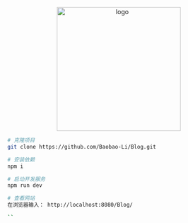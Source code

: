 <p align="center">
  <img width="280" src="https://dss1.bdstatic.com/70cFuXSh_Q1YnxGkpoWK1HF6hhy/it/u=3651486274,43013053&fm=26&gp=0.jpg" alt="logo">
</p>

``` bash
# 克隆项目
git clone https://github.com/Baobao-Li/Blog.git

# 安装依赖 
npm i 

# 启动开发服务
npm run dev

# 查看网站
在浏览器输入： http://localhost:8080/Blog/

``
